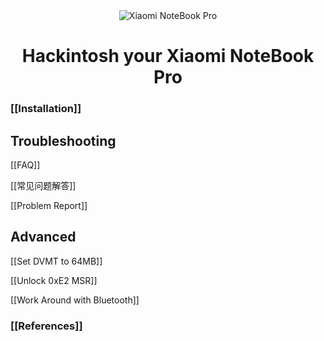 <div align="center">
<img src="https://github.com/daliansky/XiaoMi-Pro/raw/master/wiki/XiaoMiPro_home.jpg" alt="Xiaomi NoteBook Pro">
<h1>Hackintosh your Xiaomi NoteBook Pro</h1>
</div>

### [[Installation]]

## Troubleshooting

[[FAQ]]

[[常见问题解答]]

[[Problem Report]]

## Advanced

[[Set DVMT to 64MB]]

[[Unlock 0xE2 MSR]]

[[Work Around with Bluetooth]]

### [[References]]